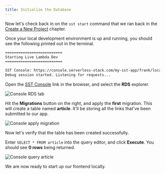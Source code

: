```yaml
---
title: Initialize the Database
---
```


Now let's check back in on the `sst start` command that we ran back in the [Create a New Project](create-a-new-project.md) chapter.

Once your local development environment is up and running, you should see the following printed out in the terminal.

```bash
==========================
Starting Live Lambda Dev
==========================

SST Console: https://console.serverless-stack.com/my-sst-app/frank/local
Debug session started. Listening for requests...
```

Open the [SST Console](../console.md) link in the browser, and select the **RDS** explorer.

![Console RDS tab](/img/initialize-database/console-rds-tab.png)

Hit the **Migrations** button on the right, and apply the **first** migration. This will create a table named **article**. It'll be storing all the links that've been submitted to our app.

![Console apply migration](/img/initialize-database/console-apply-migration.png)

Now let's verify that the table has been created successfully.

Enter `SELECT * FROM article` into the query editor, and click **Execute**. You should see **0 rows** being returned.

![Console query article](/img/initialize-database/console-query-article.png)

We are now ready to start up our frontend locally.
